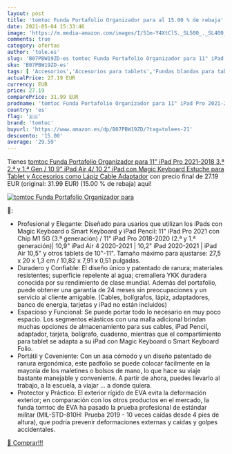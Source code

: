 ```yaml
---
layout: post
title: 'tomtoc Funda Portafolio Organizador para al 15.00 % de rebaja'
date: 2021-05-04 15:33:46
image: 'https://m.media-amazon.com/images/I/51m-Y4XtClS._SL500_._SL400_.jpg'
comments: true
category: ofertas
author: 'tole.es'
slug: 'B07PBW19ZD-es tomtoc Funda Portafolio Organizador para 11" iPad Pro...'
sku: 'B07PBW19ZD-es'
tags: [ 'Accesorios','Accesorios para tablets','Fundas blandas para tablets','Fundas duras para tablets','Fundas para tablets','Informática','ipad','tomtoc', ]
actualPrice: 27.19 EUR
currency: EUR
price: 27.19
comparePrice: 31.99 EUR
prodname: 'tomtoc Funda Portafolio Organizador para 11" iPad Pro 2021-2018  3.ª  2.ª y 1.ª Gen / 10 9" iPad Air 4/ 10 2" iPad con Magic Keyboard  Estuche para Tablet y Accesorios como Lápiz  Cable  Adaptador'
country: 'es'
flag: '🇪🇸'
brand: 'tomtoc'
buyurl: 'https://www.amazon.es/dp/B07PBW19ZD/?tag=tolees-21'
descuento: '15.00'
average: '29.59'
---
```


Tienes [tomtoc Funda Portafolio Organizador para 11" iPad Pro 2021-2018  3.ª  2.ª y 1.ª Gen / 10 9" iPad Air 4/ 10 2" iPad con Magic Keyboard  Estuche para Tablet y Accesorios como Lápiz  Cable  Adaptador](https://www.amazon.es/dp/B07PBW19ZD/?tag=tolees-21) con precio final de  27.19 EUR (original: 31.99 EUR) (15.00 %  de rebaja) aqui!

[![tomtoc Funda Portafolio Organizador para](https://m.media-amazon.com/images/I/51m-Y4XtClS._SL500_._SL400_.jpg)](https://www.amazon.es/dp/B07PBW19ZD/?tag=tolees-21)

🔎:

- Profesional y Elegante: Diseñado para usarios que utilizan los iPads con Magic Keyboard o Smart Keyboard y iPad Pencil: 11" iPad Pro 2021 con Chip M1 5G (3.ª generación) / 11" iPad Pro 2018-2020 (2.ª y 1.ª generación)| 10,9" iPad Air 4 2020-2021 | 10,2" iPad 2020-2021 | iPad Air 10,5" y otros tablets de 10"-11". Tamaño máximo para ajustarse: 27,5 x 20 x 1,3 cm / 10,82 x 7,91 x 0,51 pulgadas.
- Duradero y Confiable: El diseño único y patentado de ranura; materiales resistentes; superficie repelente al agua; cremallera YKK duradera conocida por su rendimiento de clase mundial. Además del portafolio, puede obtener una garantía de 24 meses sin preocupaciones y un servicio al cliente amigable. (Cables, bolígrafos, lápiz, adaptadores, banco de energía, tarjetas y iPad no están incluidos)
- Espacioso y Funcional: Se puede portar todo lo necesario en muy poco espacio. Los segmentos elásticos con una malla adicional brindan muchas opciones de almacenamiento para sus cables, iPad Pencil, adaptador, tarjeta, bolígrafo, cuaderno, mientras que el compartimiento para tablet se adapta a su iPad con Magic Keyboard o Smart Keyboard Folio.
- Portátil y Coveniente: Con un asa cómodo y un diseño patentado de ranura ergonómica, este padfolio se puede colocar fácilmente en la mayoría de los maletines o bolsos de mano, lo que hace su viaje bastante manejable y conveniente. A partir de ahora, puedes llevarlo al trabajo, a la escuela, a viajar ... a donde quiera.
- Protector y Práctico: El exterior rígido de EVA evita la deformación exterior; en comparación con los otros productos en el mercado, la funda tomtoc de EVA ha pasado la prueba profesional de estándar militar (MIL-STD-810H: Prueba 2019 - 10 veces caídas desde 4 pies de altura), que podría prevenir deformaciones externas y caídas y golpes accidentales.

[🛒 Comprar!!!](https://www.amazon.es/dp/B07PBW19ZD/?tag=tolees-21)
